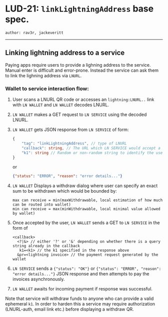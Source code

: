 LUD-21: `linkLightningAddress` base spec.
====================================

`author: rav3r, jackeveritt`

---

## Linking lightning address to a service

Paying apps require users to provide a lighning address to the service. Manual enter is difficult and error-prone. Instead the service can ask them to link the lighning address via `LNURL`.

### Wallet to service interaction flow:

1. User scans a LNURL QR code or accesses an `lightning:LNURL..` link with `LN WALLET` and `LN WALLET` decodes LNURL.
2. `LN WALLET` makes a GET request to `LN SERVICE` using the decoded LNURL.
3. `LN WALLET` gets JSON response from `LN SERVICE` of form:
    ```Typescript
    {
        "tag": "linkLightningAddress", // type of LNURL
        "callback": string, // The URL which LN SERVICE would accept a lighning address as query parameter
        "k1": string // Random or non-random string to identify the user's LN WALLET when using the callback URL
    }
    ```
    or

    ```JSON
    {"status": "ERROR", "reason": "error details..."}
    ```
4. `LN WALLET` Displays a withdraw dialog where user can specify an exact sum to be withdrawn which would be bounded by:
    ```
    max can receive = min(maxWithdrawable, local estimation of how much can be routed into wallet)
    min can receive = max(minWithdrawable, local minimal value allowed by wallet)
    ```
5. Once accepted by the user, `LN WALLET` sends a GET to `LN SERVICE` in the form of
    ```
    <callback>
      <?|&> // either '?' or '&' depending on whether there is a query string already in the callback
       k1=<k1> // the k1 specified in the response above
      &pr=<lightning invoice> // the payment request generated by the wallet
    ```
6. `LN SERVICE` sends a `{"status": "OK"}` or `{"status": "ERROR", "reason": "error details..."}` JSON response and then attempts to pay the invoices asynchronously.
7. `LN WALLET` awaits for incoming payment if response was successful.

Note that service will withdraw funds to anyone who can provide a valid ephemeral `k1`. In order to harden this a service may require authorization (LNURL-auth, email link etc.) before displaying a withdraw QR.
